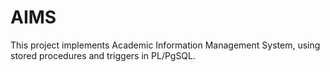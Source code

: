 # AIMS
This project implements Academic Information Management System, using stored procedures and triggers in PL/PgSQL.
